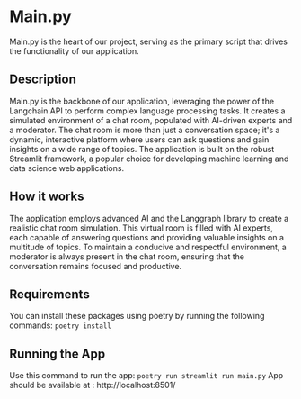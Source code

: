 # Main.py

Main.py is the heart of our project, serving as the primary script that drives the functionality of our application.

## Description

Main.py is the backbone of our application, leveraging the power of the Langchain API to perform complex language processing tasks. It creates a simulated environment of a chat room, populated with AI-driven experts and a moderator. The chat room is more than just a conversation space; it's a dynamic, interactive platform where users can ask questions and gain insights on a wide range of topics. The application is built on the robust Streamlit framework, a popular choice for developing machine learning and data science web applications.

## How it works

The application employs advanced AI and the Langgraph library to create a realistic chat room simulation. This virtual room is filled with AI experts, each capable of answering questions and providing valuable insights on a multitude of topics. To maintain a conducive and respectful environment, a moderator is always present in the chat room, ensuring that the conversation remains focused and productive.

## Requirements

You can install these packages using poetry by running the following commands: `poetry install` 


## Running the App
Use this command to run the app: `poetry run streamlit run main.py`
App should be available at : http://localhost:8501/
